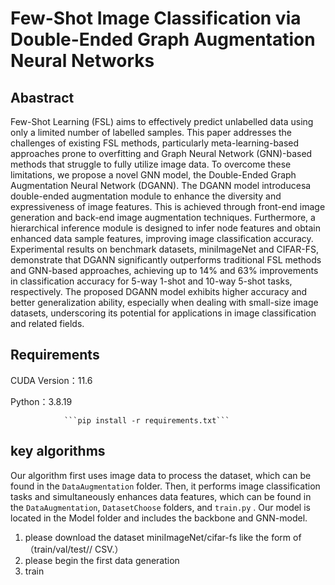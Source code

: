# Few-Shot Image Classification via Double-Ended Graph Augmentation Neural Networks
## Abastract
Few-Shot Learning (FSL) aims to effectively predict unlabelled data using only a limited number of labelled samples. This paper addresses the challenges of existing FSL methods, particularly meta-learning-based approaches prone to overfitting and Graph Neural Network (GNN)-based methods that struggle to fully utilize image data. To overcome these limitations, we propose a novel GNN model, the Double-Ended Graph Augmentation Neural Network (DGANN). The DGANN model introducesa double-ended augmentation module to enhance the diversity and expressiveness of image features. This is achieved through front-end image generation and back-end image augmentation techniques. Furthermore, a hierarchical inference module is designed to infer node features and obtain enhanced data sample features, improving image classification accuracy. Experimental results on benchmark
datasets, miniImageNet and CIFAR-FS, demonstrate that DGANN significantly outperforms traditional FSL methods and GNN-based approaches, achieving up to 14% and 63% improvements in classification accuracy for 5-way 1-shot and 10-way 5-shot tasks, respectively. The proposed DGANN model exhibits higher accuracy and better generalization ability, especially when dealing with small-size image datasets, underscoring its potential for applications in image classification and related fields.

## Requirements
CUDA Version：11.6

Python：3.8.19

                ```pip install -r requirements.txt```


## key algorithms
Our algorithm first uses image data to process the dataset, which can be found in the `DataAugmentation` folder. Then, it performs image classification tasks and simultaneously enhances data features, which can be found in the `DataAugmentation`, `DatasetChoose` folders, and `train.py` . Our model is located in the Model folder and includes the backbone and GNN-model.



1. please download the dataset miniImageNet/cifar-fs like the form of （train/val/test// CSV.）
2. please begin the first data generation
3. train

